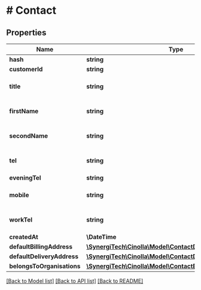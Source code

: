 # # Contact

## Properties

Name | Type | Description | Notes
------------ | ------------- | ------------- | -------------
**hash** | **string** |  | [optional]
**customerId** | **string** |  | [optional]
**title** | **string** |  | [optional] [default to '']
**firstName** | **string** |  | [optional] [default to '']
**secondName** | **string** |  | [optional] [default to '']
**tel** | **string** |  | [optional] [default to '']
**eveningTel** | **string** |  | [optional]
**mobile** | **string** |  | [optional] [default to '']
**workTel** | **string** |  | [optional] [default to '']
**createdAt** | **\DateTime** |  | [optional]
**defaultBillingAddress** | [**\SynergiTech\Cinolla\Model\ContactDefaultBillingAddress**](ContactDefaultBillingAddress.md) |  | [optional]
**defaultDeliveryAddress** | [**\SynergiTech\Cinolla\Model\ContactDefaultBillingAddress**](ContactDefaultBillingAddress.md) |  | [optional]
**belongsToOrganisations** | [**\SynergiTech\Cinolla\Model\ContactBelongsToOrganisation[]**](ContactBelongsToOrganisation.md) |  |

[[Back to Model list]](../../README.md#models) [[Back to API list]](../../README.md#endpoints) [[Back to README]](../../README.md)
